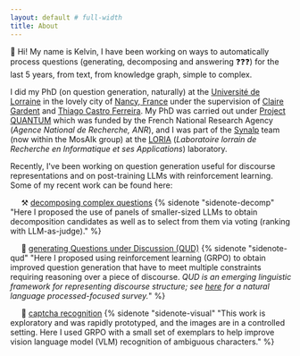 ```yaml
---
layout: default # full-width
title: About
---
```



👋 Hi! My name is Kelvin, I have been working on ways to automatically process questions (generating, decomposing and answering ❓❓❓) for the last 5 years, from text, from knowledge graph, simple to complex. 

I did my PhD (on question generation, naturally) at the [Université de Lorraine](https://www.univ-lorraine.fr/en/univ-lorraine/) in the lovely city of [Nancy, France](https://en.wikipedia.org/wiki/Nancy,_France) under the supervision of [Claire Gardent](https://members.loria.fr/CGardent) and [Thiago Castro Ferreira](https://scholar.google.com/citations?user=WvXZlDIAAAAJ). My PhD was carried out under [Project QUANTUM](https://anr.fr/Project-ANR-19-CE23-0025) which was funded by the French National Research Agency (_Agence National de Recherche, ANR_), and I was part of the [Synalp](https://synalp.gitlabpages.inria.fr/synalp-website) team (now within the MosAIk group) at the [LORIA](https://www.loria.fr/en/) (_Laboratoire lorrain de Recherche en Informatique et ses Applications_) laboratory. 

<!-- Before that, I did my MSc (Natural Language Processing) at the [_Institut des sciences du Digital, Management & Cognition (IDMC)_](https://idmc.univ-lorraine.fr/) in the Université de Lorraine. I also hold an MA (South-east Asian Studies) from the National University of Singapore where I focused on Indonesian political economy. I did my BSc (Economics) with a minor in Political Science from the Singapore Management University. -->

Recently, I've been working on question generation useful for discourse representations and on post-training LLMs with reinforcement learning. Some of my recent work can be found here:

&nbsp;&nbsp;&nbsp;&nbsp; ⚒️ [decomposing complex questions](https://github.com/hankelvin/complex_question_decomposition) {% sidenote "sidenote-decomp" "Here I proposed the use of panels of smaller-sized LLMs to obtain decomposition candidates as well as to select from them via voting (ranking with LLM-as-judge)." %}

&nbsp;&nbsp;&nbsp;&nbsp; 📜 [generating Questions under Discussion (QUD)](https://github.com/hankelvin/grpo_qud_generation) {% sidenote "sidenote-qud" "Here I proposed using reinforcement learning (GRPO) to obtain improved question generation that have to meet multiple constraints requiring reasoning over a piece of discourse. _QUD is an emerging linguistic framework for representing discourse structure; see [here](https://aclanthology.org/2025.naacl-long.84.pdf) for a natural language processed-focused survey._" %}

&nbsp;&nbsp;&nbsp;&nbsp; 🔢 [captcha recognition](https://github.com/hankelvin/captcha_solvers) {% sidenote "sidenote-visual" "This work is exploratory and was rapidly prototyped, and the images are in a controlled setting. Here I used GRPO with a small set of exemplars to help improve vision language model (VLM) recognition of ambiguous characters." %} 

